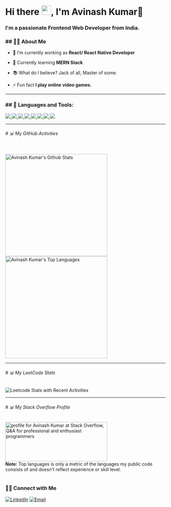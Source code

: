 <!-- <a href="#"><img width="100%" height="auto" src="https://i.imgur.com/iXuL1HG.png" height="175px"/></a> -->

<h1 align="left">Hi there <img src="https://raw.githubusercontent.com/MartinHeinz/MartinHeinz/master/wave.gif" width="30px">, I'm <b>Avinash Kumar</b>👦</h1>
<h3 align="left">I'm a passionate <b>Frontend Web Developer</b> from India.</h3>

<h3 align="left">## 🙋‍♂️ About Me</h3>

- 🌱 I’m currently working as **React/ React Native Developer**

- 🌱 Currently learning **MERN Stack**

<!-- - 👯 I’m looking to collaborate on **OpenSource Projects** -->

- 📚 What do I believe? Jack of all, Master of some.

<!-- - 📫 Ping me at: **ak2449746@gmail.com** -->

- ⚡ Fun fact **I play online video games.**

<hr />

<h3 align="left">## 🚀 Languages and Tools:</h3>

<p align="left"> 
    <a href="https://reactjs.org/" target="_blank"> <img src="https://img.icons8.com/color/48/000000/react-native.png"/> </a>
    <a href="https://developer.mozilla.org/en-US/docs/Web/JavaScript" target="_blank"> <img src="https://img.icons8.com/color/48/000000/javascript.png"/> </a> 
    <a href="https://www.w3.org/html/" target="_blank"> <img src="https://img.icons8.com/color/48/000000/html-5.png"/> </a> 
    <a href="https://www.w3schools.com/css/" target="_blank"> <img src="https://img.icons8.com/color/48/000000/css3.png"/> </a> 
    <a href="https://getbootstrap.com" target="_blank"> <img src="https://img.icons8.com/color/48/000000/bootstrap.png"/> </a>   
    <a href="https://firebase.google.com/" target="_blank"> <img src="https://img.icons8.com/color/48/000000/firebase.png"/> </a>  
    <a href="https://git-scm.com/" target="_blank"> <img src="https://img.icons8.com/color/48/000000/git.png"/> </a> 
    <a href="https://redux.js.org" target="_blank"> <img src="https://img.icons8.com/color/48/000000/redux.png"/> </a>
</p>

<hr />

<h6 align="left"># 📊 My GitHub Activities</h6>

  <br/>
    <a href="https://github.com/AvinashKumar69/github-readme-stats"><img alt="Avinash Kumar's Github Stats" src="https://github-readme-stats.vercel.app/api?username=AvinashKumar69&show_icons=true&count_private=true&theme=react&hide_border=true&bg_color=0D1117" width="320px" /></a>
<!--     <br /> -->
  <a href="https://github.com/AvinashKumar69/github-readme-stats"><img alt="Avinash Kumar's Top Languages" src="https://github-readme-stats.vercel.app/api/top-langs/?username=AvinashKumar69&langs_count=8&count_private=true&layout=compact&theme=react&hide_border=true&bg_color=0D1117" width="320px" /></a>
  
<hr />

<h6 align="left"># 📊 My LeetCode Stats</h6>

<!-- ![Leetcode Stats Basic](https://leetcard.jacoblin.cool/ak2449746) -->
![Leetcode Stats with Recent Activities](https://leetcard.jacoblin.cool/ak2449746?ext=activity)
<!-- ![Leetcode Stats with Curved Border](https://leetcard.jacoblin.cool/ak2449746?border=0&radius=20) -->

<hr />
  
<h6 align="left"># 📊 My Stack Overflow Profile</h6>
  
  <a href="https://stackoverflow.com/users/18285376/avinash-kumar"><img src="https://stackoverflow.com/users/flair/18285376.png?theme=dark" width="320px" height="123px" alt="profile for Avinash Kumar at Stack Overflow, Q&amp;A for professional and enthusiast programmers" title="profile for Avinash Kumar at Stack Overflow, Q&amp;A for professional and enthusiast programmers"></a>
  <br/>
  <b>Note:</b> Top languages is only a metric of the languages my public code consists of and doesn't reflect experience or skill level.
  <br/>
  <br/>
  
<h3> 🤝🏻 Connect with Me </h3>

<p align="left">
<a href="https://www.linkedin.com/in/avinash-kumar-8047a7235/"><img alt="LinkedIn" src="https://img.shields.io/badge/LinkedIn-Avinash%20Kumar-blue?style=flat-square&logo=linkedin"></a>
<!-- <a href=""><img alt="Instagram" src="https://img.shields.io/badge/Instagram-piyush.vo-blue?style=flat-square&logo=instagram"></a> -->
<a href="mailto:ak2449746@gmail.com"><img alt="Email" src="https://img.shields.io/badge/Email-ak2449746@gmail.com-blue?style=flat-square&logo=gmail"></a>
</p>



